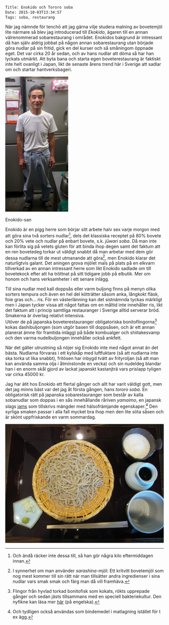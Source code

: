     Title: Enokido och Tororo soba
    Date: 2015-10-03T13:34:57
    Tags: soba, restaurang

När jag nämnde för tenchō att jag gärna vilje studera malning av bovetemjöl lite närmare så blev jag introducerad till *Ekokido*, ägaren till en annan välrenommerad sobarestaurang i området. Enokidos bakgrund är intressant då han själv aldrig jobbat på någon annan sobarestaurang utan började göra nudlar på sin fritid, gick en del kurser och så småningom öppnade eget. Det var cirka 20 år sedan, och av hans nudlar att döma så har han lyckats utmärkt. Att byta bana och starta egen boveterestaurang är faktiskt inte helt ovanligt i Japan, likt de senaste årens trend här i Sverige att sadlar om och startar hantverksbageri.

<div class="figure pull-right">
	<img src="/img/Enokido/Enokido-san.jpg" alt="Enokido-san">
	<p class="caption">Enokido-san</p>
</div>

Enokido är en pigg herre som börjar sitt arbete halv sex varje morgon med att göra sina två sorters nudlar[^0], dels det klassiska receptet på 80% bovete och 20% vete och nudlar på enbart bovete, s.k. *jūwari soba*. Då man inte kan förlita sig på vetets gluten för att binda ihop degen samt det faktum att en ren bovetedeg torkar ut väldigt snabbt då man arbetar med dem gör dessa nudlarna till de mest utmanande att göra[^sarashina-juwari], men Enokido klarar det naturligtvis galant. <!-- hjälp: hälften av vattnet tillsätts först i kokande form för att protein ska koagulera --> Det aningen grova mjölet mals på plats på en elkvarn tillverkad av en annan intressant herre som likt Enokido sadlade om till bovetekock efter att ha tröttnat på sitt tidigare jobb på elbutik. Mer om honom och hans verksamheter i ett senare inlägg.

Till sina nudlar med kall doppsås eller varm buljong finns på menyn olika sorters tempura och även en hel del kötträtter såsom anka, långkokt fläsk, foie gras och... ris. För en västerlänning kan det sistnämnda tyckas märkligt men i Japan tycker vissa att något fattas om en måltid inte innehåller ris, likt det faktum att i princip samtliga restauranger i Sverige alltid serverar bröd. Smakerna är överlag relativt intensiva.  
Utöver de på japanska boveterestauranger obligatoriska bonitoflingorna[^bonito] kokas 
dashibuljongen (som utgör basen till doppsåsen, och är ett annan planerat ämne för framtida inlägg) på både kombualger och shiitakesvamp och den varma nudelbuljongen innehåller också ankfett.

När det gäller utrustning så nöjer sig Enokido inte med något annat än det bästa. Nudlarna förvaras i ett kylskåp <!-- temperatur 4-5 grader --> med luftfuktare (så att nudlarna inte ska torka ut lika snabbt), fritösen har inbygd tvätt av frityroljan (så att man kan använda samma olja i åtminstonde en vecka) och sin nudeldeg blandar han i en enorm skål gjord av lackat japanskt kastanjträ <!-- stor och djup skål underlättar fördelning av vattnet i mjölet --> vars prislapp tyligen var cirka 45000 kr.

Jag har ätit hos Enokido ett flertal gånger och allt har varit väldigt gott, men det jag minns bäst var det jag åt första gången, hans *tororo soba*. En obligatorisk rätt på japanska sobarestauranger som består av kalla sobanudlar som doppas i en sås innehållande råriven *yamaimo*, en japansk slags [jams](https://sv.wikipedia.org/wiki/Jams) som tillskrivs mängder med hälsofrämjande egenskaper.[^yamaimo] Den syrliga smaken passar i alla fall mycket bra ihop men den lite söta såsen och är skönt uppfriskande en varm sommardag.

![Tororo soba](/img/Enokido/Juwari-tororo.jpg)

[^0]: Och ändå räcker inte dessa till, så han gör några kilo eftermiddagen innan. 
[^sarashina-juwari]: I synnerhet om man använder *sarashina*-mjöl: Ett kritvitt bovetemjöl som nog mest kommer till sin rätt när man tillsätter andra ingredienser i sina nudlar vars smak smak och färg man då vill framhäva.
[^bonito]: Flingor från hyvlad torkad bonitofisk som kokats, rökts upprepade gånger och sedan jästs tillsammans med en speciell bakteriekultur. Den nyfikne kan läsa mer [här](https://en.wikipedia.org/wiki/Katsuobushi) (på engelska).
[^yamaimo]: Och tydligen också användas som bindemedel i matlagning istället för t ex ägg.
